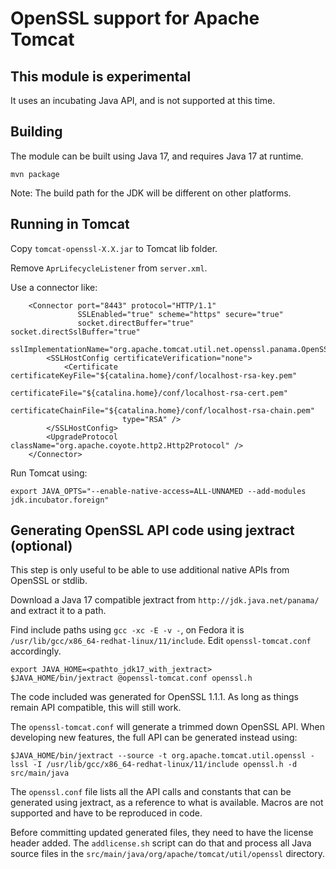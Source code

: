 # OpenSSL support for Apache Tomcat

## This module is experimental

It uses an incubating Java API, and is not supported at this time.

## Building

The module can be built using Java 17, and requires Java 17 at runtime.
```
mvn package
```
Note: The build path for the JDK will be different on other platforms.

## Running in Tomcat

Copy `tomcat-openssl-X.X.jar` to Tomcat lib folder.

Remove `AprLifecycleListener` from `server.xml`.

Use a connector like:
```
    <Connector port="8443" protocol="HTTP/1.1"
               SSLEnabled="true" scheme="https" secure="true"
               socket.directBuffer="true" socket.directSslBuffer="true"
               sslImplementationName="org.apache.tomcat.util.net.openssl.panama.OpenSSLImplementation">
        <SSLHostConfig certificateVerification="none">
            <Certificate certificateKeyFile="${catalina.home}/conf/localhost-rsa-key.pem"
                         certificateFile="${catalina.home}/conf/localhost-rsa-cert.pem"
                         certificateChainFile="${catalina.home}/conf/localhost-rsa-chain.pem"
                         type="RSA" />
        </SSLHostConfig>
        <UpgradeProtocol className="org.apache.coyote.http2.Http2Protocol" />
    </Connector>
```
Run Tomcat using:
```
export JAVA_OPTS="--enable-native-access=ALL-UNNAMED --add-modules jdk.incubator.foreign"
```

## Generating OpenSSL API code using jextract (optional)

This step is only useful to be able to use additional native APIs from OpenSSL
or stdlib.

Download a Java 17 compatible jextract from `http://jdk.java.net/panama/` and
extract it to a path.

Find include paths using `gcc -xc -E -v -`, on Fedora it is
`/usr/lib/gcc/x86_64-redhat-linux/11/include`. Edit `openssl-tomcat.conf`
accordingly.

```
export JAVA_HOME=<pathto_jdk17_with_jextract>
$JAVA_HOME/bin/jextract @openssl-tomcat.conf openssl.h
```

The code included was generated for OpenSSL 1.1.1. As long as things remain API
compatible, this will still work.

The `openssl-tomcat.conf` will generate a trimmed down OpenSSL API. When
developing new features, the full API can be generated instead using:
```
$JAVA_HOME/bin/jextract --source -t org.apache.tomcat.util.openssl -lssl -I /usr/lib/gcc/x86_64-redhat-linux/11/include openssl.h -d src/main/java
```

The `openssl.conf` file lists all the API calls and constants that can be
generated using jextract, as a reference to what is available. Macros are not
supported and have to be reproduced in code.

Before committing updated generated files, they need to have the license header
added. The `addlicense.sh` script can do that and process all Java source files
in the `src/main/java/org/apache/tomcat/util/openssl` directory.

